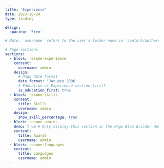 ```yaml
---
title: 'Experience'
date: 2023-10-24
type: landing

design:
  spacing: '5rem'

# Note: `username` refers to the user's folder name in `content/authors/`

# Page sections
sections:
  - block: resume-experience
    content:
      username: admin
    design:
      # Hugo date format
      date_format: 'January 2006'
      # Education or Experience section first?
      is_education_first: true
  - block: resume-skills
    content:
      title: Skills
      username: admin
    design:
      show_skill_percentage: true
  - block: resume-awards
    demo: true # Only display this section in the Hugo Blox Builder demo site
    content:
      title: Awards
      username: admin
  - block: resume-languages
    content:
      title: Languages
      username: admin
---
```

